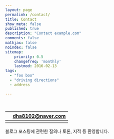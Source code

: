 ```yaml
---
layout: page
permalink: /contact/
title: Contact
show_meta: false
published: true
description: "Contact example.com"
comments: false
mathjax: false
noindex: false
sitemap:
    priority: 0.5
    changefreq: 'monthly'
    lastmod: 2016-02-13
tags:
  - "foo boo"
  - "driving directions"
  - address

---
```


<br>

| <i class="fa fa-envelope"></i> | dha8102@naver.com |
| :----------------------------: | :---------------: |
|                                |                   |



블로그 포스팅에 관련한 질의나 토론, 지적 등 환영합니다.